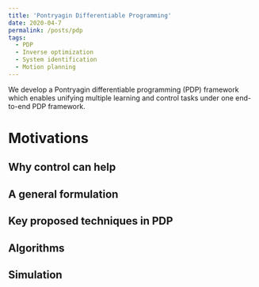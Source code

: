 ```yaml
---
title: 'Pontryagin Differentiable Programming'
date: 2020-04-7
permalink: /posts/pdp
tags:
  - PDP
  - Inverse optimization
  - System identification
  - Motion planning
---
```


We develop a Pontryagin differentiable programming (PDP) framework which enables unifying
multiple learning and control tasks under one end-to-end PDP framework.

Motivations
======


Why control can help
------



A general formulation
------


Key proposed techniques in PDP
------


Algorithms
------


Simulation
------





